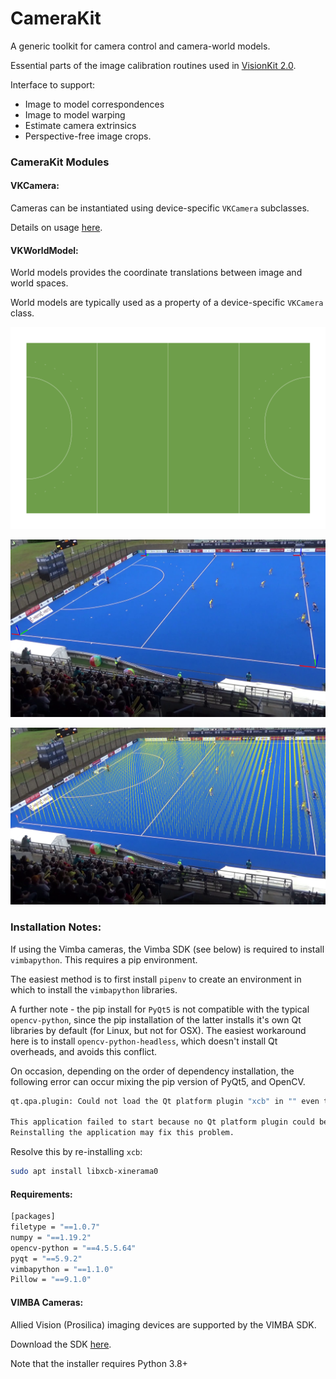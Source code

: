# CameraKit
A generic toolkit for camera control and camera-world models.

Essential parts of the image calibration routines used in [VisionKit 2.0](git@github.com:ausport/visionkit.git "VisionKit 2.0 Github repository").

Interface to support:
* Image to model correspondences
* Image to model warping
* Estimate camera extrinsics
* Perspective-free image crops.

### CameraKit Modules

#### VKCamera:

Cameras can be instantiated using device-specific `VKCamera` subclasses.  

Details on usage [here](cameras/README.md).


#### VKWorldModel:

World models provides the coordinate translations between image and world spaces.

World models are typically used as a property of a device-specific `VKCamera` class.

![](models/surfaces/hockey.png)


![](images/markers.png)

![](images/verticals.png)

### Installation Notes:

If using the Vimba cameras, the Vimba SDK (see below) is required to install `vimbapython`.  This requires a pip environment.

The easiest method is to first install `pipenv` to create an environment in which to install the
`vimbapython` libraries.

A further note - the pip install for `PyQt5` is not compatible with the typical `opencv-python`, since the pip installation
of the latter installs it's own Qt libraries by default (for Linux, but not for OSX).  The easiest workaround here is to
install `opencv-python-headless`, which doesn't install Qt overheads, and avoids this conflict.

On occasion, depending on the order of dependency installation, the following error can occur mixing the pip version of PyQt5, and OpenCV.

```bash
qt.qpa.plugin: Could not load the Qt platform plugin "xcb" in "" even though it was found.

This application failed to start because no Qt platform plugin could be initialized. 
Reinstalling the application may fix this problem.
```

Resolve this by re-installing `xcb`:

```bash
sudo apt install libxcb-xinerama0 
```


#### Requirements:
```bash
[packages]
filetype = "==1.0.7"
numpy = "==1.19.2"
opencv-python = "==4.5.5.64"
pyqt = "==5.9.2"
vimbapython = "==1.1.0"
Pillow = "==9.1.0"
```
#### VIMBA Cameras:

Allied Vision (Prosilica) imaging devices are supported by the VIMBA SDK.

Download the SDK [here](https://www.alliedvision.com/en/products/vimba-sdk/#c1497).

Note that the installer requires Python 3.8+